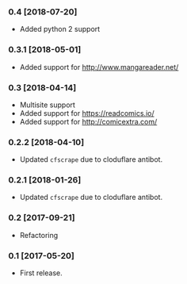 ### 0.4 [2018-07-20]

* Added python 2 support

### 0.3.1 [2018-05-01]

* Added support for http://www.mangareader.net/

### 0.3 [2018-04-14]

* Multisite support
* Added support for https://readcomics.io/
* Added support for http://comicextra.com/

### 0.2.2 [2018-04-10]

* Updated `cfscrape` due to cloduflare antibot.

### 0.2.1 [2018-01-26]

* Updated `cfscrape` due to cloduflare antibot.

### 0.2 [2017-09-21]

* Refactoring

### 0.1 [2017-05-20]

* First release.
